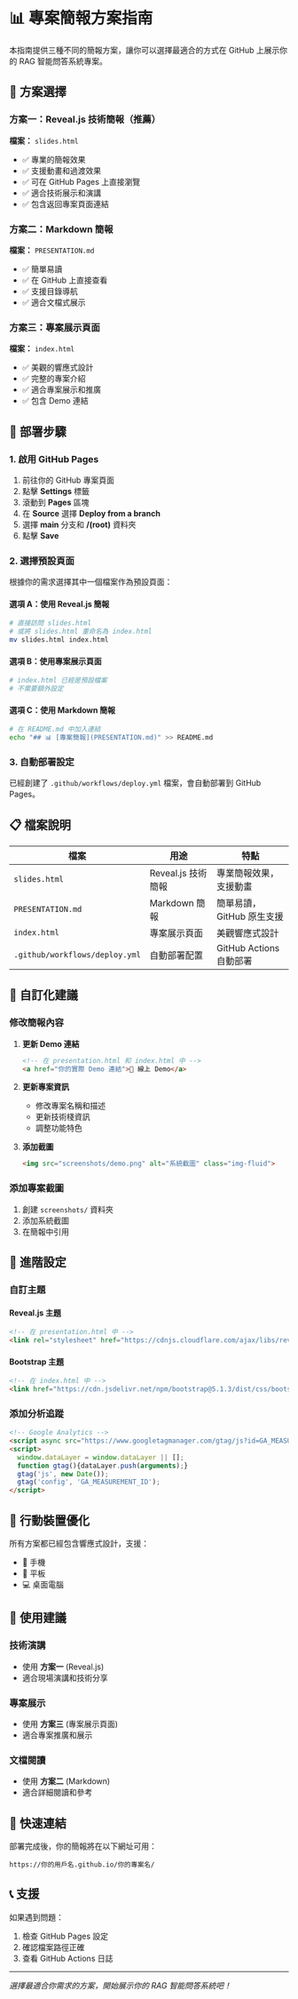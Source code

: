 # 📊 專案簡報方案指南

本指南提供三種不同的簡報方案，讓你可以選擇最適合的方式在 GitHub 上展示你的 RAG 智能問答系統專案。

## 🎯 方案選擇

### 方案一：Reveal.js 技術簡報（推薦）
**檔案：** `slides.html`
- ✅ 專業的簡報效果
- ✅ 支援動畫和過渡效果
- ✅ 可在 GitHub Pages 上直接瀏覽
- ✅ 適合技術展示和演講
- ✅ 包含返回專案頁面連結

### 方案二：Markdown 簡報
**檔案：** `PRESENTATION.md`
- ✅ 簡單易讀
- ✅ 在 GitHub 上直接查看
- ✅ 支援目錄導航
- ✅ 適合文檔式展示

### 方案三：專案展示頁面
**檔案：** `index.html`
- ✅ 美觀的響應式設計
- ✅ 完整的專案介紹
- ✅ 適合專案展示和推廣
- ✅ 包含 Demo 連結

## 🚀 部署步驟

### 1. 啟用 GitHub Pages

1. 前往你的 GitHub 專案頁面
2. 點擊 **Settings** 標籤
3. 滾動到 **Pages** 區塊
4. 在 **Source** 選擇 **Deploy from a branch**
5. 選擇 **main** 分支和 **/(root)** 資料夾
6. 點擊 **Save**

### 2. 選擇預設頁面

根據你的需求選擇其中一個檔案作為預設頁面：

#### 選項 A：使用 Reveal.js 簡報
```bash
# 直接訪問 slides.html
# 或將 slides.html 重命名為 index.html
mv slides.html index.html
```

#### 選項 B：使用專案展示頁面
```bash
# index.html 已經是預設檔案
# 不需要額外設定
```

#### 選項 C：使用 Markdown 簡報
```bash
# 在 README.md 中加入連結
echo "## 📊 [專案簡報](PRESENTATION.md)" >> README.md
```

### 3. 自動部署設定

已經創建了 `.github/workflows/deploy.yml` 檔案，會自動部署到 GitHub Pages。

## 📋 檔案說明

| 檔案 | 用途 | 特點 |
|------|------|------|
| `slides.html` | Reveal.js 技術簡報 | 專業簡報效果，支援動畫 |
| `PRESENTATION.md` | Markdown 簡報 | 簡單易讀，GitHub 原生支援 |
| `index.html` | 專案展示頁面 | 美觀響應式設計 |
| `.github/workflows/deploy.yml` | 自動部署配置 | GitHub Actions 自動部署 |

## 🎨 自訂化建議

### 修改簡報內容

1. **更新 Demo 連結**
   ```html
   <!-- 在 presentation.html 和 index.html 中 -->
   <a href="你的實際 Demo 連結">🚀 線上 Demo</a>
   ```

2. **更新專案資訊**
   - 修改專案名稱和描述
   - 更新技術棧資訊
   - 調整功能特色

3. **添加截圖**
   ```html
   <img src="screenshots/demo.png" alt="系統截圖" class="img-fluid">
   ```

### 添加專案截圖

1. 創建 `screenshots/` 資料夾
2. 添加系統截圖
3. 在簡報中引用

## 🔧 進階設定

### 自訂主題

#### Reveal.js 主題
```html
<!-- 在 presentation.html 中 -->
<link rel="stylesheet" href="https://cdnjs.cloudflare.com/ajax/libs/reveal.js/4.3.1/theme/black.min.css">
```

#### Bootstrap 主題
```html
<!-- 在 index.html 中 -->
<link href="https://cdn.jsdelivr.net/npm/bootstrap@5.1.3/dist/css/bootstrap.min.css" rel="stylesheet">
```

### 添加分析追蹤

```html
<!-- Google Analytics -->
<script async src="https://www.googletagmanager.com/gtag/js?id=GA_MEASUREMENT_ID"></script>
<script>
  window.dataLayer = window.dataLayer || [];
  function gtag(){dataLayer.push(arguments);}
  gtag('js', new Date());
  gtag('config', 'GA_MEASUREMENT_ID');
</script>
```

## 📱 行動裝置優化

所有方案都已經包含響應式設計，支援：
- 📱 手機
- 📱 平板
- 💻 桌面電腦

## 🎯 使用建議

### 技術演講
- 使用 **方案一** (Reveal.js)
- 適合現場演講和技術分享

### 專案展示
- 使用 **方案三** (專案展示頁面)
- 適合專案推廣和展示

### 文檔閱讀
- 使用 **方案二** (Markdown)
- 適合詳細閱讀和參考

## 🔗 快速連結

部署完成後，你的簡報將在以下網址可用：
```
https://你的用戶名.github.io/你的專案名/
```

## 📞 支援

如果遇到問題：
1. 檢查 GitHub Pages 設定
2. 確認檔案路徑正確
3. 查看 GitHub Actions 日誌

---

*選擇最適合你需求的方案，開始展示你的 RAG 智能問答系統吧！* 
